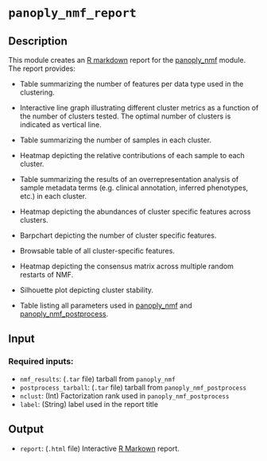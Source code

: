 # ```panoply_nmf_report```

## Description

This module creates an [R markdown](https://rmarkdown.rstudio.com/) report for the [panoply_nmf](https://github.com/broadinstitute/PANOPLY/wiki/Data-Analysis-Modules%3A-panoply_nmf) module. The report provides:

* Table summarizing the number of features per data type used in the clustering.

* Interactive line graph illustrating different cluster metrics as a function of the number of clusters tested. The optimal number of clusters is indicated as vertical line.

* Table summarizing the number of samples in each cluster.

* Heatmap depicting the relative contributions of each sample to each cluster.

* Table summarizing the results of an overrepresentation analysis of sample metadata terms (e.g. clinical annotation, inferred phenotypes, etc.) in each cluster. 

* Heatmap depicting the abundances of cluster specific features across clusters.

* Barpchart depicting the number of cluster specific features.

* Browsable table of all cluster-specific features.

* Heatmap depicting the consensus matrix across multiple random restarts of NMF.

* Silhouette plot depicting cluster stability.

* Table listing all parameters used in [panoply_nmf](https://github.com/broadinstitute/PANOPLY/wiki/Data-Analysis-Modules%3A-panoply_nmf) and [panoply_nmf_postprocess](https://github.com/broadinstitute/PANOPLY/wiki/Data-Analysis-Modules%3A-panoply_nmf_postprocess).

## Input

### Required inputs:
* ```nmf_results```: (`.tar` file) tarball from ```panoply_nmf```
* ```postprocess_tarball```: (`.tar` file) tarball from ```panoply_nmf_postprocess```
* ```nclust```: (Int) Factorization rank used in ```panoply_nmf_postprocess```
* ```label```: (String) label used in the report title


## Output

* ```report```: (`.html` file) Interactive [R Markown](https://rmarkdown.rstudio.com/) report.

